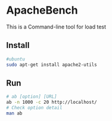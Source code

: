 # ApacheBench

This is a Command-line tool for load test

## Install

```bash
#ubuntu
sudo apt-get install apache2-utils
```

## Run

```bash
# ab [option] [URL]
ab -n 1000 -c 20 http://localhost/
# Check option detail
man ab
```
